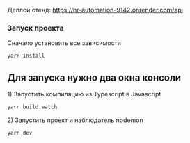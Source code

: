Деплой стенд: https://hr-automation-9142.onrender.com/api

<h3>Запуск проекта</h3>
<p>Сначало установить все зависимости<p>

```bash
yarn install
```

<h2>Для запуска нужно два окна консоли</h2>
  
<p>1) Запустить компиляцию из Typescript в Javascript<p>
  
```bash
yarn build:watch
```
<p>2) Запустить проект и наблюдатель nodemon<p>
  
```bash
yarn dev
```
